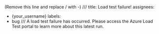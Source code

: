(Remove this line and replace / with -)
///
title: Load test failure!
assignees:
  - {your_username}
labels:
  - bug
///
A load test failure has occurred. Please access the Azure Load Test portal to learn more about this latest run.
